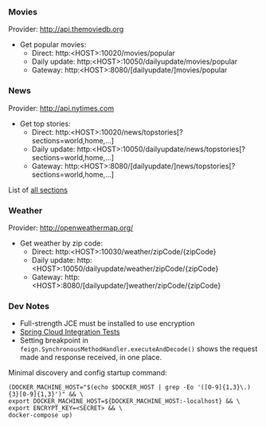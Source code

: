 ### Movies

Provider: http://api.themoviedb.org

   * Get popular movies:
     - Direct: http:\<HOST\>:10020/movies/popular
     - Daily update: http:\<HOST\>:10050/dailyupdate/movies/popular
     - Gateway: http:\<HOST\>:8080/[dailyupdate/]movies/popular

### News

Provider: http://api.nytimes.com

   * Get top stories:
     - Direct: http:\<HOST\>:10020/news/topstories[?sections=world,home,...]
     - Daily update: http:\<HOST\>:10050/dailyupdate/news/topstories[?sections=world,home,...]
     - Gateway: http:\<HOST\>:8080/[dailyupdate/]news/topstories[?sections=world,home,...]

   List of [all sections](http://developer.nytimes.com/docs/read/top_stories_api)

### Weather

Provider: http://openweathermap.org/

   * Get weather by zip code:
     - Direct: http:\<HOST\>:10030/weather/zipCode/{zipCode}
     - Daily update: http:\<HOST\>:10050/dailyupdate/weather/zipCode/{zipCode}
     - Gateway: http:\<HOST\>:8080/[dailyupdate/]weather/zipCode/{zipCode}

### Dev Notes
   * Full-strength JCE must be installed to use encryption
   * [Spring Cloud Integration Tests](https://github.com/spring-cloud-samples/tests)
   * Setting breakpoint in `feign.SynchronousMethodHandler.executeAndDecode()`
   shows the request made and response received, in one place.

Minimal discovery and config startup command:
```
(DOCKER_MACHINE_HOST="$(echo $DOCKER_HOST | grep -Eo '([0-9]{1,3}\.){3}[0-9]{1,3}')" && \
export DOCKER_MACHINE_HOST=${DOCKER_MACHINE_HOST:-localhost} && \
export ENCRYPT_KEY=<SECRET> && \
docker-compose up)
```

